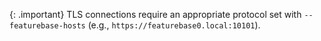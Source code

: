 {: .important}
TLS connections require an appropriate protocol set with `--featurebase-hosts` (e.g., `https://featurebase0.local:10101`).
